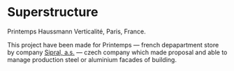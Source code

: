 # Superstructure
Printemps Haussmann Verticalité, Paris, France.

This project have been made for Printemps — french depapartment store by company [Sipral, a.s.](http://www.sipral.cz/en/home) — czech company which made proposal and able to manage production steel or aluminium facades of building.
